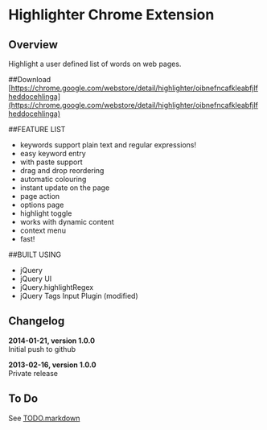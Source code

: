 Highlighter Chrome Extension
============================

## Overview

Highlight a user defined list of words on web pages.

##Download
[https://chrome.google.com/webstore/detail/highlighter/oibnefncafkleabfjlfheddocehlinga](https://chrome.google.com/webstore/detail/highlighter/oibnefncafkleabfjlfheddocehlinga)

##FEATURE LIST
- keywords support plain text and regular expressions!
- easy keyword entry
- with paste support
- drag and drop reordering
- automatic colouring
- instant update on the page
- page action
- options page
- highlight toggle
- works with dynamic content
- context menu
- fast!

##BUILT USING
- jQuery
- jQuery UI
- jQuery.highlightRegex
- jQuery Tags Input Plugin (modified)

## Changelog

**2014-01-21, version 1.0.0**  
Initial push to github

**2013-02-16, version 1.0.0**  
Private release

## To Do
See [TODO.markdown](TODO.markdown)
